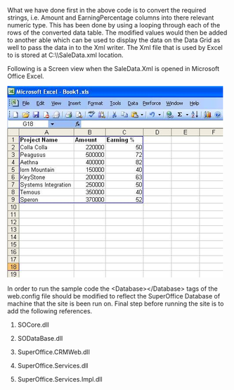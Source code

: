 <properties date="2016-05-11"
SortOrder="13"
/>

What we have done first in the above code is to convert the required strings, i.e. Amount and EarningPercentage columns into there relevant numeric type. This has been done by using a looping through each of the rows of the converted data table. The modified values would then be added to another able which can be used to display the data on the Data Grid as well to pass the data in to the Xml writer. The Xml file that is used by Excel to is stored at C:\\\\SaleData.xml location.

Following is a Screen view when the SaleData.Xml is opened in Microsoft Office Excel.

<img src="Graphic%20report%20using%20Excel_files/image001.jpg" width="491" height="435" />

In order to run the sample code the &lt;Database&gt;&lt;/Database&gt; tags of the web.config file should be modified to reflect the SuperOffice Database of machine that the site is been run on. Final step before running the site is to add the following references.

1. SOCore.dll

2. SODataBase.dll

3. SuperOffice.CRMWeb.dll

4. SuperOffice.Services.dll

5. SuperOffice.Services.Impl.dll
